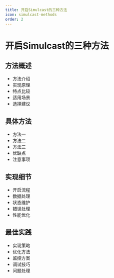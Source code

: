 ```yaml
---
title: 开启Simulcast的三种方法
icon: simulcast-methods
order: 2
---
```


# 开启Simulcast的三种方法

## 方法概述
- 方法介绍
- 实现原理
- 特点比较
- 适用场景
- 选择建议

## 具体方法
- 方法一
- 方法二
- 方法三
- 优缺点
- 注意事项

## 实现细节
- 开启流程
- 数据处理
- 状态维护
- 错误处理
- 性能优化

## 最佳实践
- 实现策略
- 优化方法
- 监控方案
- 调试技巧
- 问题处理
